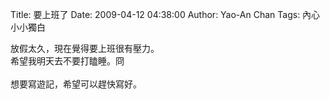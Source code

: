 Title: 要上班了
Date: 2009-04-12 04:38:00
Author: Yao-An Chan
Tags: 內心小小獨白


<div class='post'>
放假太久，現在覺得要上班很有壓力。<br />希望我明天去不要打瞌睡。冏<br /><br />想要寫遊記，希望可以趕快寫好。</div>
